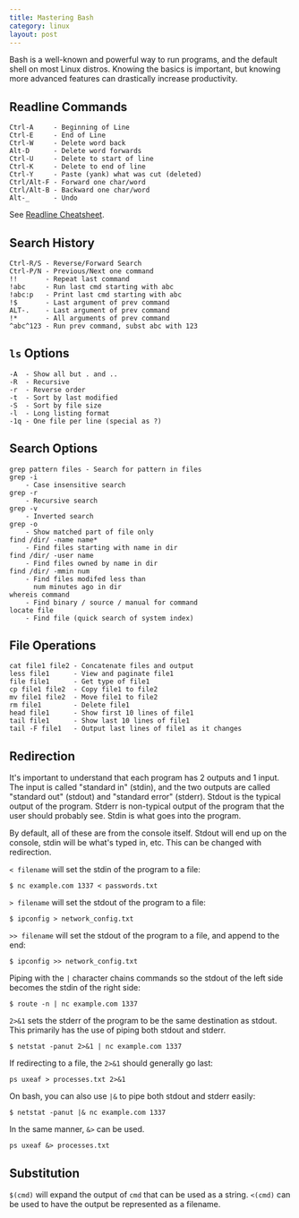 ```yaml
---
title: Mastering Bash
category: linux
layout: post
---
```


Bash is a well-known and powerful way to run programs, and the default shell on most Linux distros.
Knowing the basics is important, but knowing more advanced features can drastically increase productivity.

## Readline Commands
```
Ctrl-A     - Beginning of Line
Ctrl-E     - End of Line
Ctrl-W     - Delete word back
Alt-D      - Delete word forwards
Ctrl-U     - Delete to start of line
Ctrl-K     - Delete to end of line
Ctrl-Y     - Paste (yank) what was cut (deleted)
Ctrl/Alt-F - Forward one char/word
Ctrl/Alt-B - Backward one char/word
Alt-_      - Undo
```

See [Readline Cheatsheet](http://www.catonmat.net/download/readline-emacs-editing-mode-cheat-sheet.pdf).

## Search History
```
Ctrl-R/S - Reverse/Forward Search
Ctrl-P/N - Previous/Next one command
!!       - Repeat last command
!abc     - Run last cmd starting with abc
!abc:p   - Print last cmd starting with abc
!$       - Last argument of prev command
ALT-.    - Last argument of prev command
!*       - All arguments of prev command
^abc^123 - Run prev command, subst abc with 123
```

## `ls` Options
```
-A  - Show all but . and ..
-R  - Recursive
-r  - Reverse order
-t  - Sort by last modified
-S  - Sort by file size
-l  - Long listing format
-1q - One file per line (special as ?)
```

## Search Options
```
grep pattern files - Search for pattern in files
grep -i
    - Case insensitive search
grep -r
    - Recursive search
grep -v
    - Inverted search
grep -o
    - Show matched part of file only
find /dir/ -name name*
    - Find files starting with name in dir
find /dir/ -user name
    - Find files owned by name in dir
find /dir/ -mmin num
    - Find files modifed less than
      num minutes ago in dir
whereis command
    - Find binary / source / manual for command
locate file
    - Find file (quick search of system index)
```

## File Operations
```
cat file1 file2 - Concatenate files and output
less file1      - View and paginate file1
file file1      - Get type of file1
cp file1 file2  - Copy file1 to file2
mv file1 file2  - Move file1 to file2
rm file1        - Delete file1
head file1      - Show first 10 lines of file1
tail file1      - Show last 10 lines of file1
tail -F file1   - Output last lines of file1 as it changes
```

## Redirection
It's important to understand that each program has 2 outputs and 1 input.
The input is called "standard in" (stdin), and the two outputs are called "standard out" (stdout) and "standard error" (stderr).
Stdout is the typical output of the program.
Stderr is non-typical output of the program that the user should probably see.
Stdin is what goes into the program.

By default, all of these are from the console itself.
Stdout will end up on the console, stdin will be what's typed in, etc.
This can be changed with redirection.

`< filename` will set the stdin of the program to a file:
```
$ nc example.com 1337 < passwords.txt
```

`> filename` will set the stdout of the program to a file:
```
$ ipconfig > network_config.txt
```

`>> filename` will set the stdout of the program to a file, and append to the end:
```
$ ipconfig >> network_config.txt
```

Piping with the `|` character chains commands so the stdout of the left side becomes the stdin of the right side:
```
$ route -n | nc example.com 1337
```

`2>&1` sets the stderr of the program to be the same destination as stdout.
This primarily has the use of piping both stdout and stderr.
```
$ netstat -panut 2>&1 | nc example.com 1337
```

If redirecting to a file, the `2>&1` should generally go last:
```
ps uxeaf > processes.txt 2>&1
```

On bash, you can also use `|&` to pipe both stdout and stderr easily:
```
$ netstat -panut |& nc example.com 1337
```

In the same manner, `&>` can be used.
```
ps uxeaf &> processes.txt
```

## Substitution
`$(cmd)` will expand the output of `cmd` that can be used as a string.
`<(cmd)` can be used to have the output be represented as a filename.

